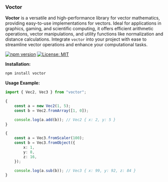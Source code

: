### Voctor

**Voctor** is a versatile and high-performance library for vector mathematics, providing easy-to-use implementations for vectors. Ideal for applications in graphics, gaming, and scientific computing, it offers efficient arithmetic operations, vector manipulations, and utility functions like normalization and distance calculations. Integrate `voctor` into your project with ease to streamline vector operations and enhance your computational tasks.

[![npm version](https://badge.fury.io/js/voctor.svg)](https://badge.fury.io/js/voctor)
[![License: MIT](https://img.shields.io/badge/License-MIT-blue.svg)](https://opensource.org/licenses/MIT)

**Installation:**

```bash
npm install voctor
```

**Usage Example:**

```typescript
import { Vec2, Vec3 } from "voctor";

{
    const a = new Vec2(1, 5);
    const b = Vec2.fromArray([1, 0]);

    console.log(a.add(b)); // Vec2 { x: 2, y: 5 }
}

{
    const a = Vec3.fromScaler(100);
    const b = Vec3.fromObject({
        x: 1,
        y: 8,
        z: 16,
    });

    console.log(a.sub(b)); // Vec3 { x: 99, y: 92, z: 84 }
}
```
